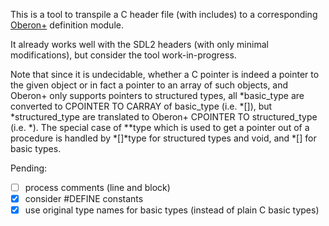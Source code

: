 This is a tool to transpile a C header file (with includes) to a corresponding [Oberon+](https://github.com/rochus-keller/Oberon) definition module.

It already works well with the SDL2 headers (with only minimal modifications), but consider the tool work-in-progress.

Note that since it is undecidable, whether a C pointer is indeed a pointer to the given object or in fact a pointer to an array of such objects,
and Oberon+ only supports pointers to structured types, all *basic_type are converted to CPOINTER TO CARRAY of basic_type (i.e. *[]),
but *structured_type are translated to Oberon+ CPOINTER TO structured_type (i.e. *). The special case of **type which is used to get a pointer
out of a procedure is handled by *[]*type for structured types and void, and *[] for basic types.

Pending:

- [ ] process comments (line and block)
- [x] consider #DEFINE constants
- [x] use original type names for basic types (instead of plain C basic types)
